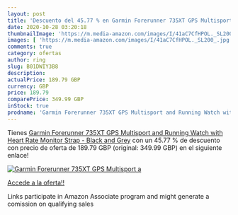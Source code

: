 ```yaml
---
layout: post
title: 'Descuento del 45.77 % en Garmin Forerunner 735XT GPS Multisport a'
date: 2020-10-28 03:20:18
thumbnailImage: 'https://m.media-amazon.com/images/I/41aC7CfHPOL._SL200_.jpg'
images: [ 'https://m.media-amazon.com/images/I/41aC7CfHPOL._SL200_.jpg' ]
comments: true
category: ofertas
author: ring
slug: B01DWIY3B8
description:
actualPrice: 189.79 GBP
currency: GBP
price: 189.79
comparePrice: 349.99 GBP
inStock: true
prodname: 'Garmin Forerunner 735XT GPS Multisport and Running Watch with Heart Rate Monitor Strap - Black and Grey'
---
```


Tienes [Garmin Forerunner 735XT GPS Multisport and Running Watch with Heart Rate Monitor Strap - Black and Grey](https://www.amazon.co.uk/dp/B01DWIY3B8/?tag=tolees0a-21) con un 45.77 % de descuento con precio de oferta de 189.79 GBP (original: 349.99 GBP) en el siguiente enlace!

[![Garmin Forerunner 735XT GPS Multisport a](https://m.media-amazon.com/images/I/41aC7CfHPOL._SL200_.jpg)](https://www.amazon.co.uk/dp/B01DWIY3B8/?tag=tolees0a-21)

[Accede a la oferta!!](https://www.amazon.co.uk/dp/B01DWIY3B8/?tag=tolees0a-21)

Links participate in Amazon Associate program and might generate a comission on qualifying sales


